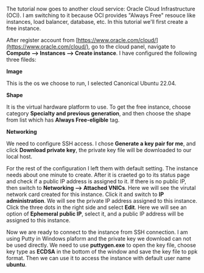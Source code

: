 The tutorial now goes to another cloud service: Oracle Cloud Infrastructure (OCI). I am switching to it because OCI provides "Always Free" resouce like instances, load balancer, database, etc. In this tutorial we'll first create a free instance.

After register account from [https://www.oracle.com/cloud/](https://www.oracle.com/cloud/), go to the cloud panel, navigate to **Compute --> Instances --> Create instance**. I have configured the following three fileds:

**Image**

This is the os we choose to run, I selected Canonical Ubuntu 22.04.

**Shape**

It is the virtual hardware platform to use. To get the free instance, choose category **Specialty and previous generation**, and then choose the shape from list which has **Always Free-eligible** tag.

**Networking**

We need to configure SSH access. I chose **Generate a key pair for me**, and click **Download private key**, the private key file will be downloaded to our local host.

For the rest of the configuration I left them with default setting. The instance needs about one minute to create. After it is craeted go to its status page and check if a public IP address is assigned to it. If there is no public IP, then switch to **Networking --> Attached VNICs**. Here we will see the virutal network card created for this instance. Click it and switch to **IP administration**. We will see the private IP address assigned to this instance. Click the three dots in the right side and select **Edit**. Here we will see an option of **Ephemeral public IP**, select it, and a public IP address will be assigned to this instance.

Now we are ready to connect to the instance from SSH connection. I am using Putty in Windows plaform and the private key we download can not be used directly. We need to use **puttygen.exe** to open the key file, choose key type as **ECDSA** in the bottom of the window and save the key file to ppk format. Then we can use it to access the instance with default user name **ubuntu**.
